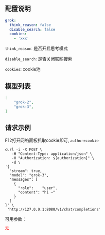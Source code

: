 ## 配置说明

```config.yaml
grok:
  think_reason: false
  disable_search: false
  cookies:
    - 'xxx'
```

`think_reason`: 是否开启思考模式

`disable_search`: 是否关闭联网搜索

`cookies`: cookie池



## 模型列表

```json
[
    "grok-2",
    "grok-3",
]
```

## 请求示例

F12打开网络面板抓取cookie即可, `author=cookie`

```shell
curl -i -X POST \
   -H "Content-Type: application/json" \
   -H "Authorization: ${authorization}" \
   -d \
'{
  "stream": true,
  "model": "grok-3",
  "messages": [
    {
      "role":    "user",
      "content": "hi ~"
    }
  ]
}' \
 'http://127.0.0.1:8080/v1/chat/completions'
```

可用参数：

```json
无
```
